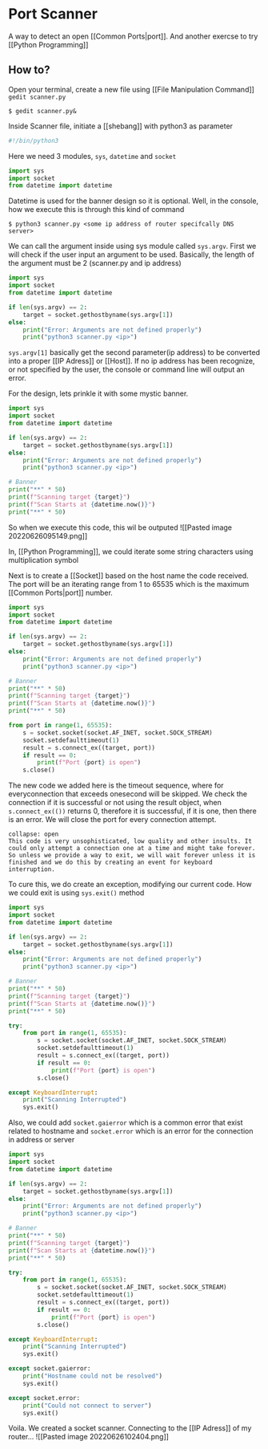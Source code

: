 # Port Scanner 
A way to detect an open [[Common Ports|port]]. And another exercse to try [[Python Programming]]

## How to?
Open your terminal, create a new file using [[File Manipulation Command]] `gedit scanner.py`

```shell
$ gedit scanner.py&
```

Inside Scanner file, initiate a [[shebang]] with python3 as parameter
```python
#!/bin/python3
```

Here we need 3 modules, `sys`, `datetime` and `socket`
```python
import sys
import socket
from datetime import datetime
```

Datetime is used for the banner design so it is optional. Well, in the console, how we execute this is through this kind of command
```shell
$ python3 scanner.py <some ip address of router specifcally DNS server>
```

We can call the argument inside using sys module called `sys.argv`. First we will check if the user input an argument to be used. Basically, the length of the argument must be 2 (scanner.py and ip address)
```python
import sys
import socket
from datetime import datetime

if len(sys.argv) == 2:
	target = socket.gethostbyname(sys.argv[1])
else:
	print("Error: Arguments are not defined properly")
	print("python3 scanner.py <ip>")
```
`sys.argv[1]` basically get the second parameter(ip address) to be converted into a proper [[IP Adress]] or [[Host]]. If no ip address has been recognize, or not specified by the user, the console or command line will output an error. 

For the design, lets prinkle it with some mystic banner. 
```python
import sys
import socket
from datetime import datetime

if len(sys.argv) == 2:
	target = socket.gethostbyname(sys.argv[1])
else:
	print("Error: Arguments are not defined properly")
	print("python3 scanner.py <ip>")

# Banner
print("**" * 50)
print(f"Scanning target {target}")
print(f"Scan Starts at {datetime.now()}")
print("**" * 50)
```

So when we execute this code, this wil be outputed
![[Pasted image 20220626095149.png]]

In, [[Python Programming]], we could iterate some string characters using multiplication symbol

Next is to create a [[Socket]] based on the host name the code received. The port will be an iterating range from 1 to 65535 which is the maximum [[Common Ports|port]] number.

```python
import sys
import socket
from datetime import datetime

if len(sys.argv) == 2:
	target = socket.gethostbyname(sys.argv[1])
else:
	print("Error: Arguments are not defined properly")
	print("python3 scanner.py <ip>")

# Banner
print("**" * 50)
print(f"Scanning target {target}")
print(f"Scan Starts at {datetime.now()}")
print("**" * 50)

from port in range(1, 65535):
	s = socket.socket(socket.AF_INET, socket.SOCK_STREAM)
	socket.setdefaulttimeout(1)
	result = s.connect_ex((target, port))
	if result == 0:
		print(f"Port {port} is open")
	s.close()
```

The new code we added here is the timeout sequence, where for everyconnection that exceeds onesecond will be skipped. We check the connection if it is successful or not using the result object, when `s.connect_ex(())` returns 0, therefore it is successful, if it is one, then there is an error.  We will close the port for every connection attempt. 

```ad-Attention
collapse: open
This code is very unsophisticated, low quality and other insults. It could only attempt a connection one at a time and might take forever. So unless we provide a way to exit, we will wait forever unless it is finished and we do this by creating an event for keyboard interruption. 

```

To cure this, we do create an exception, modifying our current code. How we could exit is using `sys.exit()` method
```python
import sys
import socket
from datetime import datetime

if len(sys.argv) == 2:
	target = socket.gethostbyname(sys.argv[1])
else:
	print("Error: Arguments are not defined properly")
	print("python3 scanner.py <ip>")

# Banner
print("**" * 50)
print(f"Scanning target {target}")
print(f"Scan Starts at {datetime.now()}")
print("**" * 50)

try:
	from port in range(1, 65535):
		s = socket.socket(socket.AF_INET, socket.SOCK_STREAM)
		socket.setdefaulttimeout(1)
		result = s.connect_ex((target, port))
		if result == 0:
			print(f"Port {port} is open")
		s.close()

except KeyboardInterrupt:
	print("Scanning Interrupted")
	sys.exit()
```

Also, we could add `socket.gaierror` which is a common error that exist related to hostname and `socket.error` which is an error for the connection in address or server
```python
import sys
import socket
from datetime import datetime

if len(sys.argv) == 2:
	target = socket.gethostbyname(sys.argv[1])
else:
	print("Error: Arguments are not defined properly")
	print("python3 scanner.py <ip>")

# Banner
print("**" * 50)
print(f"Scanning target {target}")
print(f"Scan Starts at {datetime.now()}")
print("**" * 50)

try:
	from port in range(1, 65535):
		s = socket.socket(socket.AF_INET, socket.SOCK_STREAM)
		socket.setdefaulttimeout(1)
		result = s.connect_ex((target, port))
		if result == 0:
			print(f"Port {port} is open")
		s.close()

except KeyboardInterrupt:
	print("Scanning Interrupted")
	sys.exit()

except socket.gaierror:
	print("Hostname could not be resolved")
	sys.exit()

except socket.error:
	print("Could not connect to server")
	sys.exit()
```

Voila. We created a socket scanner. Connecting to the  [[IP Adress]] of my router...
![[Pasted image 20220626102404.png]]


